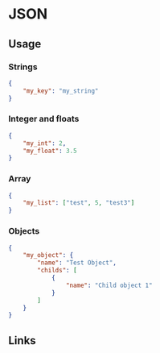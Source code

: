 # JSON

## Usage

### Strings

```json
{
	"my_key": "my_string" 
}
```

### Integer and floats

```json
{
	"my_int": 2,
	"my_float": 3.5
}
```

### Array

```json
{
	"my_list": ["test", 5, "test3"]
}
```

### Objects
```json
{
	"my_object": {
		"name": "Test Object",
		"childs": [
			{
				"name": "Child object 1"
			}
		]
	}
}
```

## Links
